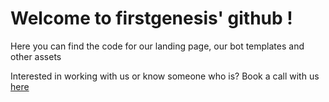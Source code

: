 # Welcome to firstgenesis' github !

Here you can find the code for our landing page, our bot templates and other assets 

Interested in working with us or know someone who is? Book a call with us [here](https://firstgenesis.ai)
